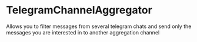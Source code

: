 # TelegramChannelAggregator
Allows you to filter messages from several telegram chats and send only the messages you are interested in to another aggregation channel
